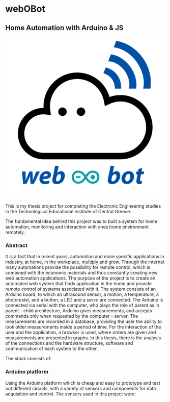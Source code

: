 # webOBot
## Home Automation with Arduino & JS

![logo](johnyfive-react-mongo/logo.png)

This is my thesis project for completing the Electronic Engineering studies in the Technological Educational Institute of Central Greece.

The fundamental idea behind this project was to built a system for home automation, monitoring and interaction with ones home environment remotely.

### Abstract
It is a fact that in recent years, automation and more specific applications in industry, at home, in the workplace, multiply and grow. Through the internet many automations provide the possibility for remote control, which is combined with the economic materials and thus constantly creating new web automation applications.
The purpose of the project is to create an automated web system that finds application in the home and provide remote control of systems associated with it.
The system consists of an Arduino board, to which an ultrasound sensor, a motion, a temperature, a photoresist, and a button, a LED and a servo are connected.
The Arduino is connected via serial with the computer, who plays the role of parent as in parent - child architecture, Arduino gives measurements, and accepts commands only when requested by the computer - server.
The measurements are recorded in a database, providing the user the ability to look older measurements inside a period of time.
For the interaction of the user and the application, a browser is used, where orders are given and measurements are presented in graphs.
In this thesis, there is the analysis of the connections and the hardware structure, software and communication of each system to the other.


The stack consists of: 

### Arduino platform 
Using the Arduino platform which is cheap and easy to prototype and test out different circuits, with a variety of sensors and components for data acquisition and control. 
The sensors used in this project were:  
